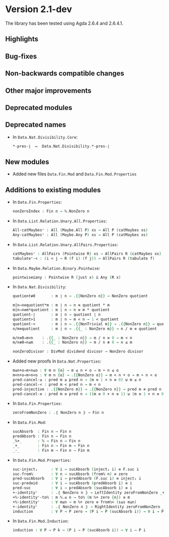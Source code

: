 Version 2.1-dev
===============

The library has been tested using Agda 2.6.4 and 2.6.4.1.

Highlights
----------

Bug-fixes
---------

Non-backwards compatible changes
--------------------------------

Other major improvements
------------------------

Deprecated modules
------------------

Deprecated names
----------------

* In `Data.Nat.Divisibility.Core`:
  ```agda
  *-pres-∣  ↦  Data.Nat.Divisibility.*-pres-∣
  ```

New modules
-----------

* Added new files `Data.Fin.Mod` and `Data.Fin.Mod.Properties`

Additions to existing modules
-----------------------------

* In `Data.Fin.Properties`:
  ```agda
  nonZeroIndex : Fin n → ℕ.NonZero n
  ```

* In `Data.List.Relation.Unary.All.Properties`:
  ```agda
  All-catMaybes⁺ : All (Maybe.All P) xs → All P (catMaybes xs)
  Any-catMaybes⁺ : All (Maybe.Any P) xs → All P (catMaybes xs)
  ```

* In `Data.List.Relation.Unary.AllPairs.Properties`:
  ```agda
  catMaybes⁺ : AllPairs (Pointwise R) xs → AllPairs R (catMaybes xs)
  tabulate⁺-< : (i < j → R (f i) (f j)) → AllPairs R (tabulate f)
  ```

* In `Data.Maybe.Relation.Binary.Pointwise`:
  ```agda
  pointwise⊆any : Pointwise R (just x) ⊆ Any (R x)
  ```

* In `Data.Nat.Divisibility`:
  ```agda
  quotient≢0       : m ∣ n → .{{NonZero n}} → NonZero quotient

  m|n⇒n≡quotient*m : m ∣ n → n ≡ quotient * m
  m|n⇒n≡m*quotient : m ∣ n → n ≡ m * quotient
  quotient-∣       : m ∣ n → quotient ∣ n
  quotient>1       : m ∣ n → m < n → 1 < quotient
  quotient-<       : m ∣ n → .{{NonTrivial m}} → .{{NonZero n}} → quotient < n
  n/m≡quotient     : m ∣ n → .{{_ : NonZero m}} → n / m ≡ quotient

  m/n≡0⇒m<n    : .{{_ : NonZero n}} → m / n ≡ 0 → m < n
  m/n≢0⇒n≤m    : .{{_ : NonZero n}} → m / n ≢ 0 → n ≤ m

  nonZeroDivisor : DivMod dividend divisor → NonZero divisor
  ```

* Added new proofs in `Data.Nat.Properties`:
  ```agda
  m≤n+o⇒m∸n≤o : ∀ m n {o} → m ≤ n + o → m ∸ n ≤ o
  m<n+o⇒m∸n<o : ∀ m n {o} → .{{NonZero o}} → m < n + o → m ∸ n < o
  pred-cancel-≤ : pred m ≤ pred n → (m ≡ 1 × n ≡ 0) ⊎ m ≤ n
  pred-cancel-< : pred m < pred n → m < n
  pred-injective : .{{NonZero m}} → .{{NonZero n}} → pred m ≡ pred n → m ≡ n
  pred-cancel-≡ : pred m ≡ pred n → ((m ≡ 0 × n ≡ 1) ⊎ (m ≡ 1 × n ≡ 0)) ⊎ m ≡ n
  ```

* In `Data.Fin.Properties`:
  ```agda
  zeroFromNonZero : .⦃ NonZero n ⦄ → Fin n
  ```

* In `Data.Fin.Mod`:
  ```agda
  sucAbsorb  : Fin n → Fin n
  predAbsorb : Fin n → Fin n
  _ℕ+_       : ℕ → Fin n → Fin n
  _+_        : Fin n → Fin m → Fin n
  _-_        : Fin m → Fin n → Fin m
  ```

* In `Data.Fin.Mod.Properties`:
  ```agda
  suc-inject₁      : ∀ i → sucAbsorb (inject₁ i) ≡ F.suc i
  suc-fromℕ        : ∀ n → sucAbsorb (fromℕ n) ≡ zero
  pred-sucAbsorb   : ∀ i → predAbsorb (F.suc i) ≡ inject₁ i
  suc-pred≡id      : ∀ i → sucAbsorb (predAbsorb i) ≡ i
  pred-suc         : ∀ i → predAbsorb (sucAbsorb i) ≡ i
  +-identityˡ      : .⦃ NonZero n ⦄ → LeftIdentity zeroFromNonZero _+_
  +ℕ-identityʳ-toℕ : m ℕ.≤ n → toℕ (m ℕ+ zero {n}) ≡ m
  +ℕ-identityʳ     : ∀ m≤n → m ℕ+ zero ≡ fromℕ< (s≤s m≤n)
  +-identityʳ      : .⦃ NonZero n ⦄ → RightIdentity zeroFromNonZero _+_
  induction        : ∀ P → P zero → (P i → P (sucAbsorb i)) → ∀ i → P i
  ```

* In `Data.Fin.Mod.Induction`:
  ```agda
  induction : ∀ P → P k → (P i → P (sucAbsorb i)) → ∀ i → P i
  ```
